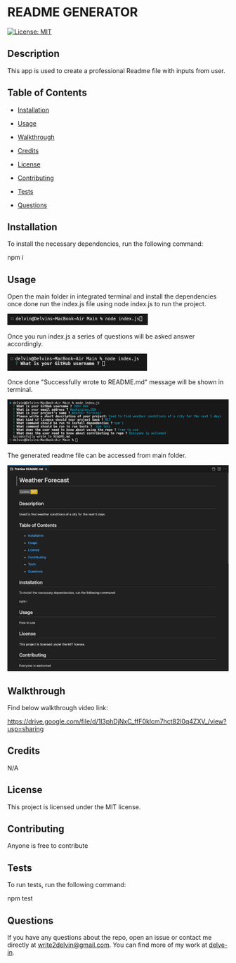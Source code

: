 # README GENERATOR

  [![License: MIT](https://img.shields.io/badge/License-MIT-yellow.svg)](https://opensource.org/licenses/MIT)

  ## Description

  This app is used to create a professional Readme file with inputs from user.

  ## Table of Contents

  * [Installation](#installation)

  * [Usage](#usage)

  * [Walkthrough](#walkthrough)

  * [Credits](#credits)
  
  * [License](#license)

  * [Contributing](#contributing)

  * [Tests](#tests)

  * [Questions](#questions)

  ## Installation

  To install the necessary dependencies, run the following command:

  npm i

  ## Usage 

  Open the main folder in integrated terminal and install the dependencies once done run the index.js file using node index.js to run the project.

![Alt text](./images/image-1.png)

  Once you run index.js a series of questions will be asked answer accordingly.

  ![Alt text](./images/image.png)

  Once done "Successfully wrote to README.md" message will be shown in terminal.

  ![Alt text](./images/image2.png)

  The generated readme file can be accessed from main folder.

  ![Alt text](./images/image3.png)

  ## Walkthrough

  Find below walkthrough video link:

  https://drive.google.com/file/d/1l3phDjNxC_ffF0klcm7hct82l0q4ZXV_/view?usp=sharing

  ## Credits

  N/A

  ## License

  This project is licensed under the MIT license.

  ## Contributing

  Anyone is free to contribute

  ## Tests

  To run tests, run the following command:

  npm test

  ## Questions

If you have any questions about the repo, open an issue or contact me directly at write2delvin@gmail.com. You can find more of my work at [delve-in](http://github.com/delve-in/).
